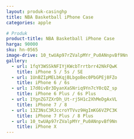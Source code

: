 ```yaml
---
layout: produk-casinghp
title: NBA Basketball iPhone Case
categories: apple

# Produk
product-title: NBA Basketball iPhone Case
harga: 90000
sku: hn-0565
image-drive: 10_twUAp97rZValpMYr_Pu0ANnpvBf9Nn
gallery:
  - url: 1fqY3WSSkNFIYjKWcbTrrtbrr42NkFQwK
    title: iPhone 5 / 5s / SE
  - url: 1UnBZIpMELbKqjBLbgoBec0PbGPEj8FZo
    title: iPhone 6 / 6s
  - url: 17d0ivBr3DyanXaSNriq9Yn7cY0cQZ_sp
    title: iPhone 6 Plus / 6s Plus
  - url: 1YgnZG7ZXrDh_Ut-rj5H1c2XhMeDgAxVL
    title: iPhone 7 / 8
  - url: 13Z3NsC3RJccroYTVvz9HgImKG6VZPC3K
    title: iPhone 7 Plus / 8 Plus
  - url: 10_twUAp97rZValpMYr_Pu0ANnpvBf9Nn
    title: iPhone X
---
```

